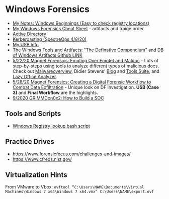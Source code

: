 # Windows Forensics

- [My Notes: Windows Beginnings (Easy to check registry locations)](Windows_Beginnings.md)
- [My Windows Forensics Cheat Sheet](myWindowsForensicsCheatSheet.xlsx) - artifacts and traige order
- [Active Directory](active_directory)
- [Kerberoasting (SpectreOps 4/8/20)](SpectreOps_Keberoasting.md)
- [My USB Info](USB_info.md)
- [The Windows Tools and Artifacts: "The Definative Compendium"](https://aboutdfir.com/toolsandartifacts/windows/) and [DB of Windows Artifacts Github LINK](https://github.com/ForensicArtifacts/artifacts/blob/master/docs/Artifacts%20definition%20format%20and%20style%20guide.asciidoc)
- [5/22/20 Magnet Forensics: Emoting Over Emotet and Maldoc](EmotingMaldoc.md)  - Lots of step-by-steps using tools to analyze different types of malicious docs. Check out [Malwareoverview](https://github.com/alexandreborges/malwoverview), Didier Stevens' [Blog](https://blog.didierstevens.com/) and [Tools Suite](https://github.com/DidierStevens/DidierStevensSuite), and [Lazy Office Analyzer](https://github.com/tehsyntx/loffice).  
- [5/28/20 Magnet Forensics: Creating a Digital Forensic Workflow to Combat Data Exfiltration](DFWorkflow.md) - Unique look on DF investigation. **USB (Case 3)** and **Final Workflow** are the highlights.
- [9/2020 GRIMMCon0x2: How to Build a SOC](GRIMMCon0x2.md)

## Tools and Scripts

- [Windows Registry lookup bash script](windowsplus.sh)

## Practice Drives

- <https://www.forensicfocus.com/challenges-and-images/>
- <https://www.cfreds.nist.gov/>

## Virtualization Hints

From VMware to Vbox: `ovftool “C:\Users\NAME\Documents\Virtual Machines\Windows 7 x64\Windows 7 x64.vmx” C:\Users\NAME\export.ovf`
